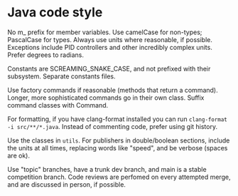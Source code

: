 # Java code style
No m_ prefix for member variables.
Use camelCase for non-types; PascalCase for types.
Always use units where reasonable, if possible. Exceptions include PID controllers and other incredibly complex units.
Prefer degrees to radians.

Constants are SCREAMING_SNAKE_CASE, and not prefixed with their subsystem.
Separate constants files.

Use factory commands if reasonable (methods that return a command).
Longer, more sophisticated commands go in their own class.
Suffix command classes with Command.

For formatting, if you have clang-format installed you can run `clang-format -i src/**/*.java`.
Instead of commenting code, prefer using git history.

Use the classes in `utils`.
For publishers in double/boolean sections, include the units at all times, replacing words like "speed", and be verbose (spaces are ok).

Use "topic" branches, have a trunk dev branch, and main is a stable competition branch.
Code reviews are perfomed on every attempted merge, and are discussed in person, if possible.
